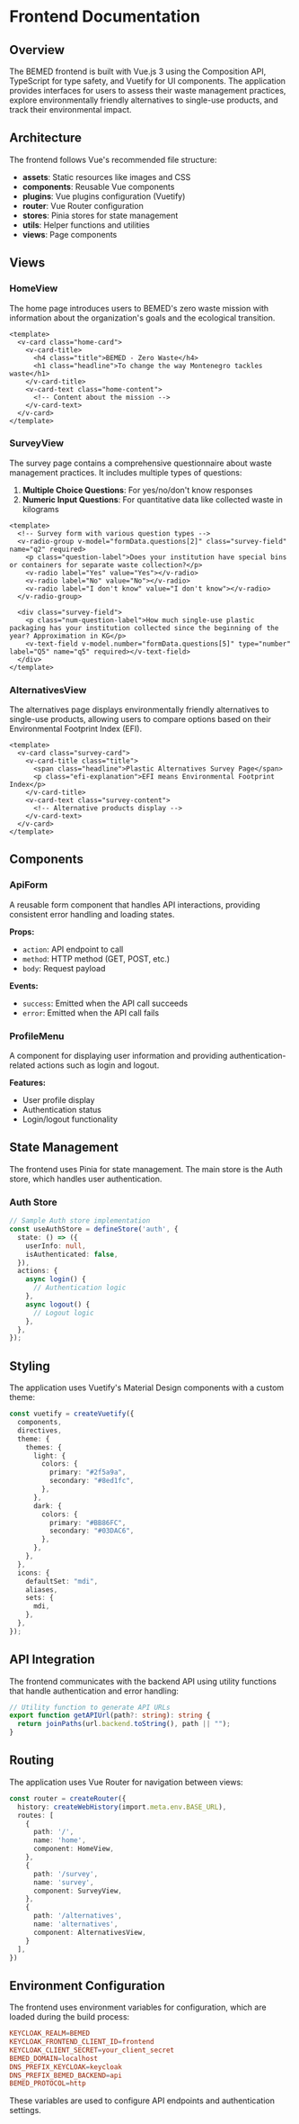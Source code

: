 # Frontend Documentation

## Overview

The BEMED frontend is built with Vue.js 3 using the Composition API, TypeScript for type safety, and Vuetify for UI components. The application provides interfaces for users to assess their waste management practices, explore environmentally friendly alternatives to single-use products, and track their environmental impact.

## Architecture

The frontend follows Vue's recommended file structure:

- **assets**: Static resources like images and CSS
- **components**: Reusable Vue components
- **plugins**: Vue plugins configuration (Vuetify)
- **router**: Vue Router configuration
- **stores**: Pinia stores for state management
- **utils**: Helper functions and utilities
- **views**: Page components

## Views

### HomeView

The home page introduces users to BEMED's zero waste mission with information about the organization's goals and the ecological transition.

```vue
<template>
  <v-card class="home-card">
    <v-card-title>
      <h4 class="title">BEMED - Zero Waste</h4>
      <h1 class="headline">To change the way Montenegro tackles waste</h1>
    </v-card-title>
    <v-card-text class="home-content">
      <!-- Content about the mission -->
    </v-card-text>
  </v-card>
</template>
```

### SurveyView

The survey page contains a comprehensive questionnaire about waste management practices. It includes multiple types of questions:

1. **Multiple Choice Questions**: For yes/no/don't know responses
2. **Numeric Input Questions**: For quantitative data like collected waste in kilograms

```vue
<template>
  <!-- Survey form with various question types -->
  <v-radio-group v-model="formData.questions[2]" class="survey-field" name="q2" required>
    <p class="question-label">Does your institution have special bins or containers for separate waste collection?</p>
    <v-radio label="Yes" value="Yes"></v-radio>
    <v-radio label="No" value="No"></v-radio>
    <v-radio label="I don't know" value="I don't know"></v-radio>
  </v-radio-group>

  <div class="survey-field">
    <p class="num-question-label">How much single-use plastic packaging has your institution collected since the beginning of the year? Approximation in KG</p>
    <v-text-field v-model.number="formData.questions[5]" type="number" label="Q5" name="q5" required></v-text-field>
  </div>
</template>
```

### AlternativesView

The alternatives page displays environmentally friendly alternatives to single-use products, allowing users to compare options based on their Environmental Footprint Index (EFI).

```vue
<template>
  <v-card class="survey-card">
    <v-card-title class="title">
      <span class="headline">Plastic Alternatives Survey Page</span>
      <p class="efi-explanation">EFI means Environmental Footprint Index</p>
    </v-card-title>
    <v-card-text class="survey-content">
      <!-- Alternative products display -->
    </v-card-text>
  </v-card>
</template>
```

## Components

### ApiForm

A reusable form component that handles API interactions, providing consistent error handling and loading states.

**Props:**

- `action`: API endpoint to call
- `method`: HTTP method (GET, POST, etc.)
- `body`: Request payload

**Events:**

- `success`: Emitted when the API call succeeds
- `error`: Emitted when the API call fails

### ProfileMenu

A component for displaying user information and providing authentication-related actions such as login and logout.

**Features:**

- User profile display
- Authentication status
- Login/logout functionality

## State Management

The frontend uses Pinia for state management. The main store is the Auth store, which handles user authentication.

### Auth Store

```typescript
// Sample Auth store implementation
const useAuthStore = defineStore('auth', {
  state: () => ({
    userInfo: null,
    isAuthenticated: false,
  }),
  actions: {
    async login() {
      // Authentication logic
    },
    async logout() {
      // Logout logic
    },
  },
});
```

## Styling

The application uses Vuetify's Material Design components with a custom theme:

```typescript
const vuetify = createVuetify({
  components,
  directives,
  theme: {
    themes: {
      light: {
        colors: {
          primary: "#2f5a9a",
          secondary: "#8ed1fc",
        },
      },
      dark: {
        colors: {
          primary: "#BB86FC",
          secondary: "#03DAC6",
        },
      },
    },
  },
  icons: {
    defaultSet: "mdi",
    aliases,
    sets: {
      mdi,
    },
  },
});
```

## API Integration

The frontend communicates with the backend API using utility functions that handle authentication and error handling:

```typescript
// Utility function to generate API URLs
export function getAPIUrl(path?: string): string {
  return joinPaths(url.backend.toString(), path || "");
}
```

## Routing

The application uses Vue Router for navigation between views:

```typescript
const router = createRouter({
  history: createWebHistory(import.meta.env.BASE_URL),
  routes: [
    {
      path: '/',
      name: 'home',
      component: HomeView,
    },
    {
      path: '/survey',
      name: 'survey',
      component: SurveyView,
    },
    {
      path: '/alternatives',
      name: 'alternatives',
      component: AlternativesView,
    }
  ],
})
```

## Environment Configuration

The frontend uses environment variables for configuration, which are loaded during the build process:

```conf
KEYCLOAK_REALM=BEMED
KEYCLOAK_FRONTEND_CLIENT_ID=frontend
KEYCLOAK_CLIENT_SECRET=your_client_secret
BEMED_DOMAIN=localhost
DNS_PREFIX_KEYCLOAK=keycloak
DNS_PREFIX_BEMED_BACKEND=api
BEMED_PROTOCOL=http
```

These variables are used to configure API endpoints and authentication settings.
